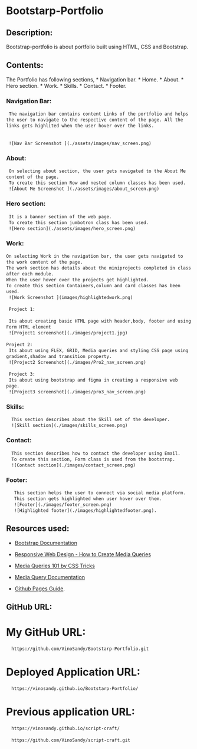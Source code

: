 # Bootstarp-Portfolio
## Description:
   Bootstrap-portfolio is about portfolio built using HTML, CSS and Bootstrap.
## Contents:
   The Portfolio has following sections,
    * Navigation bar.
    * Home.
    * About.
    * Hero section.
    * Work.
    * Skills.
    * Contact.
    * Footer.

 ### Navigation Bar:
     The navigation bar contains content Links of the portfolio and helps the user to navigate to the respective content of the page. All the links gets highlited when the user hover over the links.


     ![Nav Bar Screenshot ](./assets/images/nav_screen.png)
    

 ### About:
     On selecting about section, the user gets navigated to the About Me content of the page.
     To create this section Row and nested column classes has been used.
     ![About Me Screenshot ](./assets/images/about_screen.png)

 ### Hero section:
     It is a banner section of the web page.
     To create this section jumbotron class has been used.
     ![Hero section](./assets/images/hero_screen.png)    

 ### Work:
    On selecting Work in the navigation bar, the user gets navigated to the work content of the page.
    The work section has details about the miniprojects completed in class after each module.
    When the user hover over the projects get highlighted.
    To create this section Containers,column and card classes has been used.
     ![Work Screenshot ](images/highlightedwork.png)     

     Project 1:

     Its about creating basic HTML page with header,body, footer and using Form HTML element
     ![Project1 screenshot](./images/project1.jpg)

    Project 2:
     Its about using FLEX, GRID, Media queries and styling CSS page using gradient,shadow and transition property.
     ![Project2 Screenshot](./images/Pro2_nav_screen.png)

     Project 3:
     Its about using bootstrap and figma in creating a responsive web page.
     ![Project3 screenshot](./images/pro3_nav_screen.png)

   ### Skills:
      This section describes about the Skill set of the developer.
      ![Skill section](./images/skills_screen.png)

   ### Contact:
      This section describes how to contact the developer using Email.
      To create this section, Form class is used from the bootstrap.
      ![Contact section](./images/contact_screen.png)

   ### Footer:   
       This section helps the user to connect via social media platform.
       This section gets highlighted when user hover over them.
       ![Footer](./images/footer_screen.png)
       ![Highlighted footer](./images/highlightedfooter.png).

 ## Resources used:
   * [Bootstrap Documentation](https://getbootstrap.com/docs/5.3/getting-started/introduction/)

   * [Responsive Web Design - How to Create Media Queries](https://www.youtube.com/watch?v=5xzaGSYd7jM)

   * [Media Queries 101 by CSS Tricks](https://css-tricks.com/css-media-queries/)

   * [Media Query Documentation](https://www.w3schools.com/css/css_rwd_mediaqueries.asp)

   * [Github Pages Guide](https://pages.github.com/).

  ## GitHub URL:
   # My GitHub URL: 
      https://github.com/VinoSandy/Bootstarp-Portfolio.git

  # Deployed Application URL:
      https://vinosandy.github.io/Bootstarp-Portfolio/

  # Previous application URL:
      https://vinosandy.github.io/script-craft/
      
      https://github.com/VinoSandy/script-craft.git



  
   
